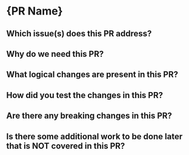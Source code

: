 # {PR Name}
## Which issue(s) does this PR address?

## Why do we need this PR?

## What logical changes are present in this PR?

## How did you test the changes in this PR?

## Are there any breaking changes in this PR?

## Is there some additional work to be done later that is NOT covered in this PR?